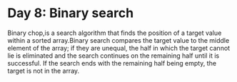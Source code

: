 # Day 8: Binary search

Binary chop,is a search algorithm that finds the position of a target value within a sorted array.Binary search compares the target value to the middle element of the array; if they are unequal, the half in which the target cannot lie is eliminated and the search continues on the remaining half until it is successful. If the search ends with the remaining half being empty, the target is not in the array.